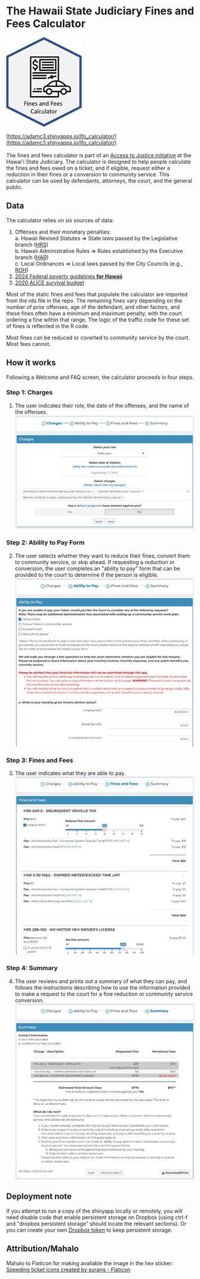 # The Hawaii State Judiciary Fines and Fees Calculator

![hex thumbnail](https://raw.githubusercontent.com/adamcohen3/fines-and-fees-calculator/master/misc/hex_thumbnail_202x240.png) 

[https://adamc3.shinyapps.io/lfo_calculator/](https://adamc3.shinyapps.io/lfo_calculator/)    
<br>
The fines and fees calculator is part of an [Access to Justice initiative](https://www.courts.state.hi.us/services/access_to_justice_initiative_main_page) at the Hawai'i State Judiciary. The calculator is designed to help people calculate the fines and fees owed on a ticket, and if eligible, request either a reduction in their fines or a conversion to community service. This calculator can be used by defendants, attorneys, the court, and the general public.

 ## Data

The calculator relies on six sources of data: 

1. Offenses and their monetary penalties:  
      a. Hawaii Revised Statutes => State laws passed by the Legislative branch ([HRS](https://www.capitol.hawaii.gov/hrsall/))  
      b. Hawaii Administrative Rules => Rules established by the Executive branch ([HAR](https://ltgov.hawaii.gov/the-office/administrative-rules/))  
      c. Local Ordinances => Local laws passed by the City Councils (e.g., [ROH](https://www8.honolulu.gov/ocs/revised-ordinances-of-honolulu/))  
2. [2024 Federal poverty guidelines **for Hawaii**](https://aspe.hhs.gov/topics/poverty-economic-mobility/poverty-guidelines)
3. [2020 ALICE survival budget](https://www.unitedforalice.org/household-budgets/hawaii)

Most of the static fines and fees that populate the calculator are imported from the rds file in the repo. The remaining fines vary depending on the number of prior offenses, age of the defendant, and other factors, and these fines often have a minimum and maximum penalty, with the court ordering a fine within that range. The logic of the traffic code for these set of fines is reflected in the R code.

Most fines can be reduced or coverted to community service by the court. Most fees cannot.

## How it works

Following a Welcome and FAQ screen, the calculator proceeds in four steps.

### Step 1: Charges
1. The user indicates their role, the date of the offenses, and the name of the offenses.
![step 1](https://raw.githubusercontent.com/adamcohen3/fines-and-fees-calculator/master/misc/calculator_step1_crop2.JPG) 

### Step 2: Ability to Pay Form
2. The user selects whether they want to reduce their fines, convert them to community service, or skip ahead. If requesting a reduction or conversion, the user completes an "ability to pay" form that can be provided to the court to determine if the person is eligible.
![step 2](https://raw.githubusercontent.com/adamcohen3/fines-and-fees-calculator/master/misc/calculator_step2_crop2.JPG) 

### Step 3: Fines and Fees
3. The user indicates what they are able to pay.
![step 3](https://raw.githubusercontent.com/adamcohen3/fines-and-fees-calculator/master/misc/calculator_step3_crop2.JPG) 

### Step 4: Summary
4. The user reviews and prints out a summary of what they can pay, and follows the instructions describing how to use the information provided to make a request to the court for a fine reduction or community service conversion.
![step 4](https://raw.githubusercontent.com/adamcohen3/fines-and-fees-calculator/master/misc/calculator_step4_crop2.JPG) 

## Deployment note

If you attempt to run a copy of the shinyapp locally or remotely, you will need disable code that enable persistent storage on Dropbox (using ctrl-f and "dropbox persistent storage" should locate the relevant sections). Or you can create your own [Dropbox token](https://github.com/karthik/rdrop2) to keep persistent storage.

## Attribution/Mahalo

Mahalo to Flaticon for making available the image in the hex sticker:  
<a href="https://www.flaticon.com/free-icons/speeding-ticket" title="speeding ticket icons">Speeding ticket icons created by surang - Flaticon</a>
